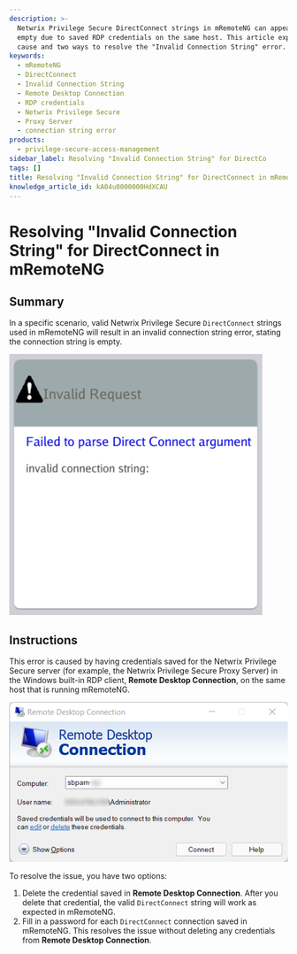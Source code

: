 ```yaml
---
description: >-
  Netwrix Privilege Secure DirectConnect strings in mRemoteNG can appear as
  empty due to saved RDP credentials on the same host. This article explains the
  cause and two ways to resolve the "Invalid Connection String" error.
keywords:
  - mRemoteNG
  - DirectConnect
  - Invalid Connection String
  - Remote Desktop Connection
  - RDP credentials
  - Netwrix Privilege Secure
  - Proxy Server
  - connection string error
products:
  - privilege-secure-access-management
sidebar_label: Resolving "Invalid Connection String" for DirectCo
tags: []
title: Resolving "Invalid Connection String" for DirectConnect in mRemoteNG
knowledge_article_id: kA04u0000000HdXCAU
---
```


# Resolving "Invalid Connection String" for DirectConnect in mRemoteNG

## Summary
In a specific scenario, valid Netwrix Privilege Secure `DirectConnect` strings used in mRemoteNG will result in an invalid connection string error, stating the connection string is empty.

![Screenshot of Netwrix Privilege Secure DirectConnect error, stating the connection string is invalid (empty).](images/ka04u000000Hca3_0EM4u000004bv9Z.png)

## Instructions
This error is caused by having credentials saved for the Netwrix Privilege Secure server (for example, the Netwrix Privilege Secure Proxy Server) in the Windows built-in RDP client, **Remote Desktop Connection**, on the same host that is running mRemoteNG.

![Screenshot of a credential saved in Remote Desktop Connection, the built-in Windows RDP client, for the Netwrix Privilege Secure Proxy Server.](images/ka04u000000Hca3_0EM4u000004bv9t.png)

To resolve the issue, you have two options:

1. Delete the credential saved in **Remote Desktop Connection**. After you delete that credential, the valid `DirectConnect` string will work as expected in mRemoteNG.
2. Fill in a password for each `DirectConnect` connection saved in mRemoteNG. This resolves the issue without deleting any credentials from **Remote Desktop Connection**.
